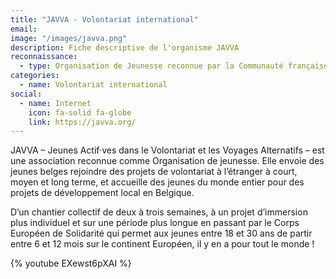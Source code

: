 ```yaml
---
title: "JAVVA - Volontariat international"
email: 
image: "/images/javva.png"
description: Fiche descriptive de l'organisme JAVVA
reconnaissance:
  - type: Organisation de Jeunesse reconnue par la Communauté française
categories: 
  - name: Volontariat international
social:
  - name: Internet
    icon: fa-solid fa-globe
    link: https://javva.org/
---
```

JAVVA – Jeunes Actif·ves dans le Volontariat et les Voyages Alternatifs – est une association reconnue comme Organisation de jeunesse. Elle envoie des jeunes belges rejoindre des projets de volontariat à l’étranger à court, moyen et long terme, et accueille des jeunes du monde entier pour des projets de développement local en Belgique.

D’un chantier collectif de deux à trois semaines, à un projet d’immersion plus individuel et sur une période plus longue en passant par le Corps Européen de Solidarité qui permet aux jeunes entre 18 et 30 ans de partir entre 6 et 12 mois sur le continent Européen, il y en a pour tout le monde !

{% youtube EXewst6pXAI %}